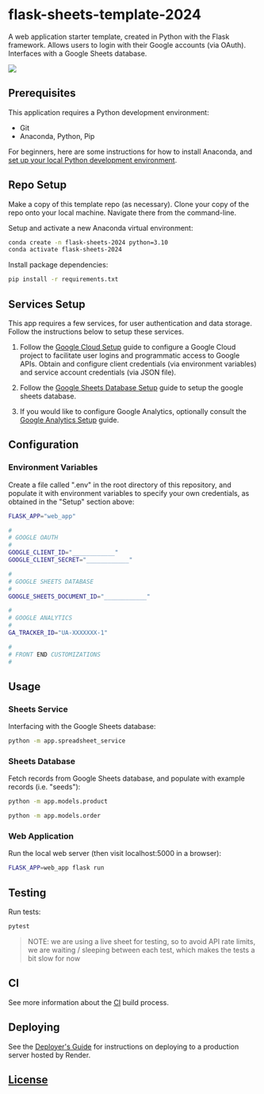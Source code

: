 # flask-sheets-template-2024

A web application starter template, created in Python with the Flask framework. Allows users to login with their Google accounts (via OAuth). Interfaces with a Google Sheets database.

![](https://user-images.githubusercontent.com/1328807/160312385-7ffbbada-4363-4b48-873d-9eca868afef0.png)

## Prerequisites

This application requires a Python development environment:

  + Git
  + Anaconda, Python, Pip

For beginners, here are some instructions for how to install Anaconda, and [set up your local Python development environment](https://github.com/prof-rossetti/intro-to-python/blob/main/exercises/local-dev-setup/README.md#option-b-full-setup).

## Repo Setup

Make a copy of this template repo (as necessary). Clone your copy of the repo onto your local machine. Navigate there from the command-line.

Setup and activate a new Anaconda virtual environment:

```sh
conda create -n flask-sheets-2024 python=3.10
conda activate flask-sheets-2024
```

Install package dependencies:

```sh
pip install -r requirements.txt
```

## Services Setup

This app requires a few services, for user authentication and data storage. Follow the instructions below to setup these services.

1. Follow the [Google Cloud Setup](/admin/GOOGLE_CLOUD.md) guide to configure a Google Cloud project to facilitate user logins and programmatic access to Google APIs. Obtain and configure client credentials (via environment variables) and service account credentials (via JSON file).

2. Follow the [Google Sheets Database Setup](/admin/GOOGLE_SHEETS.md) guide to setup the google sheets database.

3. If you would like to configure Google Analytics, optionally consult the [Google Analytics Setup](/admin/GOOGLE_ANALYTICS.md) guide.


## Configuration

### Environment Variables

Create a file called ".env" in the root directory of this repository, and populate it with environment variables to specify your own credentials, as obtained in the "Setup" section above:

```sh
FLASK_APP="web_app"

#
# GOOGLE OAUTH
#
GOOGLE_CLIENT_ID="____________"
GOOGLE_CLIENT_SECRET="____________"

#
# GOOGLE SHEETS DATABASE
#
GOOGLE_SHEETS_DOCUMENT_ID="____________"

#
# GOOGLE ANALYTICS
#
GA_TRACKER_ID="UA-XXXXXXX-1"

#
# FRONT END CUSTOMIZATIONS
#

```




## Usage

### Sheets Service

Interfacing with the Google Sheets database:

```sh
python -m app.spreadsheet_service
```

### Sheets Database

Fetch records from Google Sheets database, and populate with example records (i.e. "seeds"):

```sh
python -m app.models.product

python -m app.models.order
```



### Web Application

Run the local web server (then visit localhost:5000 in a browser):

```sh
FLASK_APP=web_app flask run
```

## Testing

Run tests:

```sh
pytest
```

> NOTE: we are using a live sheet for testing, so to avoid API rate limits, we are waiting / sleeping between each test, which makes the tests a bit slow for now


## CI

See more information about the [CI](/admin/GITHUB_ACTIONS.md) build process.

## Deploying

See the [Deployer's Guide](/admin/RENDER.md) for instructions on deploying to a production server hosted by Render.



## [License](/LICENSE.md)
